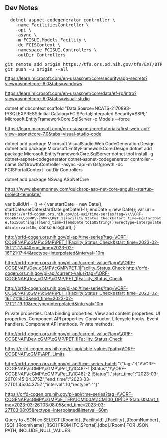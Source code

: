 ## Dev Notes
<pre>
  dotnet aspnet-codegenerator controller \
    -name FacilitiesController \
    -api \
    -async \
    -m FCISUI.Models.Facility \
    -dc FCISContext \
    -namespace FCISUI.Controllers \
    -outDir Controllers
</pre>

<pre>
git remote add origin https://tfs.ors.od.nih.gov/tfs/EXT/DTR/_git/FCISClean
git push -u origin --all
</pre>

https://learn.microsoft.com/en-us/aspnet/core/security/app-secrets?view=aspnetcore-6.0&tabs=windows

https://learn.microsoft.com/en-us/aspnet/core/data/ef-rp/intro?view=aspnetcore-6.0&tabs=visual-studio

dotnet ef dbcontext scaffold "Data Source=NCATS-2170893-P\\SQLEXPRESS;Initial Catalog=FCISPortal;Integrated Security=SSPI;" Microsoft.EntityFrameworkCore.SqlServer -o Models --force 

https://learn.microsoft.com/en-us/aspnet/core/tutorials/first-web-api?view=aspnetcore-7.0&tabs=visual-studio-code


dotnet add package Microsoft.VisualStudio.Web.CodeGeneration.Design
dotnet add package Microsoft.EntityFrameworkCore.Design
dotnet add package Microsoft.EntityFrameworkCore.SqlServer
dotnet tool install -g dotnet-aspnet-codegenerator
dotnet-aspnet-codegenerator controller -name GsfGrowthController -async -api -m Gsfgrowth -dc FCISPortalContext -outDir Controllers


dotnet add package NSwag.ASpNetCore

https://www.ebenmonney.com/quickapp-asp-net-core-angular-startup-project-template/

var buildUrl =  () => { 
  var startDate = new Date(); 
  startDate.setDate(startDate.getDate()-1); 
  endDate = new Date(); 
  var url = `https://orfd-cogen.ors.nih.gov/pi-api/time-series?tag=\\\\ORF-COGENAF\\cGMP\\cGMP\\PET_1|Facility_Status_Check&start_time=${startDate.toISOString()}&end_time=${endDate.toISOString()}&rectype=interpolated&interval=10m`; 
  console.log(url); 
}


http://orfd-cogen.ors.nih.gov/pi-api/time-series?tag=\\ORF-COGENAF\cGMP\cGMP\PET_1|Facility_Status_Check&start_time=2023-02-15T21:17:44&end_time=2023-02-16T21:17:44&rectype=interpolated&interval=10m


http://orfd-cogen.ors.nih.gov/pi-api/current-value?tag=\\\\ORF-COGENAF\\Dev_cGMP\\cGMP/PET_1|Facility_Status_Check
http://orfd-cogen.ors.nih.gov/pi-api/current-value?tag=\\ORF-COGENAF\Dev_cGMP\cGMP/PET_1|Facility_Status_Check

http://orfd-cogen.ors.nih.gov/pi-api/time-series?tag=\\ORF-COGENAF\cGMP\cGMP\PET_1|Facility_Status_Check&start_time=2023-02-16T21:19:10&end_time=2023-02-17T21:19:10&rectype=interpolated&interval=10m

Private properties.
Data binding properties.
View and content properties.
UI properties.
Component API properties.
Constructor.
Lifecycle hooks.
Event handlers.
Component API methods.
Private methods.

http://orfd-cogen.ors.nih.gov/pi-api/current-value?tag=\\ORF-COGENAF\Dev_cGMP\cGMP/PET_1|Facility_Status_Check

 https://orfd-cogen.ors.nih.gov/pi-api/table-values?path=\\ORF-COGENAF\cGMP\APF_Limits

 http://orfd-cogen.ors.nih.gov/pi-api/time-series-batch
 "{\"tags\":[\"\\\\\\\\ORF-COGENAF\\\\cGMP\\\\cGMP\\\\Pet_1\\\\1C482-1 |Status\",\"\\\\\\\\ORF-COGENAF\\\\cGMP\\\\cGMP\\\\Pet_1\\\\1C482-2 |Status\"],\"start_time\":\"2023-03-26T01:45:04.375Z\",\"end_time\":\"2023-03-27T01:45:04.375Z\",\"interval\":10,\"rectype\":\"\"}"

 https://orfd-cogen.ors.nih.gov/pi-api/time-series?tag=\\\\ORF-COGENAF\\cGMP\\cGMP\\E_TER\\1CM100A\\1CM100_DP|DP|Status&start_time=2023-03-26T03:08:05&end_time=2023-03-27T03:08:05&rectype=interpolated&interval=60m

Query to JSON ex
SELECT [RoomId]
      ,[FacilityId]
      ,[Facility]
      ,[RoomNumber]
      ,[SQ]
      ,[RoomName]
      ,[ISO]
  FROM [FCISPortal].[dbo].[Room]
      FOR JSON PATH, 
        INCLUDE_NULL_VALUES